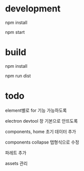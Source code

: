 # development

npm install

npm start

# build

npm install

npm run dist

# todo

element별로 for 기능 가능하도록

electron devtool 창 기본으로 안뜨도록

components, home 초기 데이터 추가

components collapse 탭형식으로 수정

파레트 추가

assets 관리